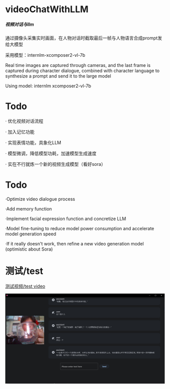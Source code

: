 # videoChatWithLLM

##### 视频对话与llm

通过摄像头采集实时画面，在人物对话时截取最后一帧与人物语言合成prompt发给大模型



采用模型：internlm-xcomposer2-vl-7b



Real time images are captured through cameras, and the last frame is captured during character dialogue, combined with character language to synthesize a prompt and send it to the large model





Using model: internlm xcomposer2-vl-7b


# Todo

· 优化视频对话流程

· 加入记忆功能

· 实现表情功能，具象化LLM

· 模型微调，降低模型功耗，加速模型生成速度

· 实在不行就炼一个新的视频生成模型（看好sora）

# Todo

·Optimize video dialogue process



·Add memory function



·Implement facial expression function and concretize LLM



·Model fine-tuning to reduce model power consumption and accelerate model generation speed



·If it really doesn't work, then refine a new video generation model (optimistic about Sora)


# 测试/test

[测试视频/test video](https://iaspooaf477.feishu.cn/docx/Ms8mdjrVzoLiFExZzAmcZmnMn9g?from=from_copylink)

![test](pic/test.jpg)
